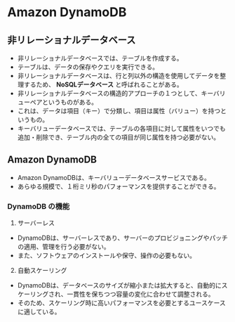 # Amazon DynamoDB

## 非リレーショナルデータベース
 - 非リレーショナルデータベースでは、テーブルを作成する。
 - テーブルは、データの保存やクエリを実行できる。
 - 非リレーショナルデータベースは、行と列以外の構造を使用してデータを整理するため、 **NoSQLデータベース** と呼ばれることがある。
 - 非リレーショナルデータベースの構造的アプローチの１つとして、キーバリューペアというものがある。
 - これは、データは項目（キー）で分類し、項目は属性（バリュー）を持つというもの。
 - キーバリューデータベースでは、テーブルの各項目に対して属性をいつでも追加・削除でき、テーブル内の全ての項目が同じ属性を持つ必要がない。

## Amazon DynamoDB
 - Amazon DynamoDBは、キーバリューデータベースサービスである。
 - あらゆる規模で、１桁ミリ秒のパフォーマンスを提供することができる。

### DynamoDB の機能
 1. サーバーレス
  - DynamoDBは、サーバーレスであり、サーバーのプロビジョニングやパッチの適用、管理を行う必要がない。
  - また、ソフトウェアのインストールや保守、操作の必要もない。

 2. 自動スケーリング
  - DynamoDBは、データベースのサイズが縮小または拡大すると、自動的にスケーリングされ、一貫性を保ちつつ容量の変化に合わせて調整される。
  - そのため、スケーリング時に高いパフォーマンスを必要とするユースケースに適している。